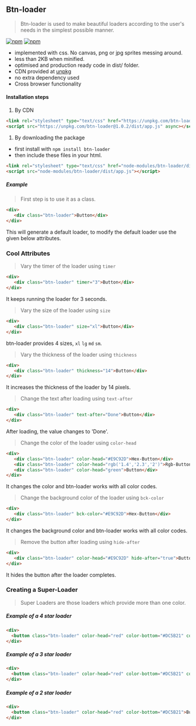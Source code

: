 ## Btn-loader

>Btn-loader is used to make beautiful loaders according to the user's needs in the simplest possible manner.

[![npm](https://img.shields.io/npm/dm/btn-loader.svg?style=flat-square)](https://www.npmjs.com/package/btn-loader)
[![npm](https://img.shields.io/npm/v/btn-loader.svg?style=flat-square)](https://www.npmjs.com/package/btn-loader)

- implemented with css. No canvas, png or jpg sprites messing around.
- less than 2KB when minified.
- optimised and production ready code in dist/ folder. 
- CDN provided at [unpkg](https://unpkg.com/btn-loader@1.0.1/dist/)
- no extra dependency used 
- Cross browser functionality

#### Installation steps

1) By CDN
```html
<link rel="stylesheet" type="text/css" href="https://unpkg.com/btn-loader@1.0.2/dist/app.css">
<script src="https://unpkg.com/btn-loader@1.0.2/dist/app.js" async></script>
```

1) By downloading the package

* first install with `npm install btn-loader` 
* then include these files in your html.

```html
<link rel="stylesheet" type="text/css" href="node-modules/btn-loader/dist/app.css">
<script src="node-modules/btn-loader/dist/app.js"></script>
```

##### Example

>First step is to use it as a class.

```html
<div>
   <div class="btn-loader">Button</div>
</div>
```
This will generate a default loader, to modify the default loader use the given below attributes.

### Cool Attributes

>Vary the timer of the loader using ```timer```

```html
<div>
   <div class="btn-loader" timer="3">Button</div>
</div>
```
It keeps running the loader for 3 seconds.

>Vary the size of the loader using ```size```

```html
<div>
   <div class="btn-loader" size="xl">Button</div>
</div>
```
btn-loader provides 4 sizes,
```xl```
```lg```
```md```
```sm```.

>Vary the thickness of the loader using ```thickness```

```html
<div>
   <div class="btn-loader" thickness="14">Button</div>
</div>
```
It increases the thickness of the loader by 14 pixels.


>Change the text after loading using ```text-after```

```html
<div>
   <div class="btn-loader" text-after="Done">Button</div>
</div>
```
After loading, the value changes to 'Done'.


>Change the color of the loader using ```color-head```

```html
<div>
   <div class="btn-loader" color-head="#E9C92D">Hex-Button</div>
   <div class="btn-loader" color-head="rgb('1.4','2.3','2')">Rgb-Button</div>
   <div class="btn-loader" color-head="green">Button</div>
</div>
```
It changes the color and btn-loader works with all color codes.


>Change the background color of the loader using ```bck-color```

```html
<div>
   <div class="btn-loader" bck-color="#E9C92D">Hex-Button</div>
</div>
```
It changes the background color and btn-loader works with all color codes.

>Remove the button after loading using ```hide-after```

```html
<div>
   <div class="btn-loader" color-head="#E9C92D" hide-after="true">Button</div>
</div>
```
It hides the button after the loader completes.


### Creating a Super-Loader
> Super Loaders are those loaders which provide more than one color.

##### Example of a 4 star loader

```html
<div>
  <button class="btn-loader" color-head="red" color-bottom="#DC5B21" color-left="#70AB8F" color-right="#383127">Button</button>
</div>
```
##### Example of a 3 star loader

```html
<div>
  <button class="btn-loader" color-head="red" color-bottom="#DC5B21" color-left="#70AB8F">Button</button>
</div>
```
##### Example of a 2 star loader

```html
<div>
  <button class="btn-loader" color-head="red" color-bottom="#DC5B21">Button</button>
</div>
```
